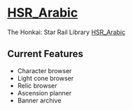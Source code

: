 # **[HSR_Arabic](https://hsr-arabic.vercel.app)**

The Honkai: Star Rail Library [HSR_Arabic](https://hsr-arabic.vercel.app/)

## **Current Features**

- Character browser
- Light cone browser
- Relic browser
- Ascension planner
- Banner archive